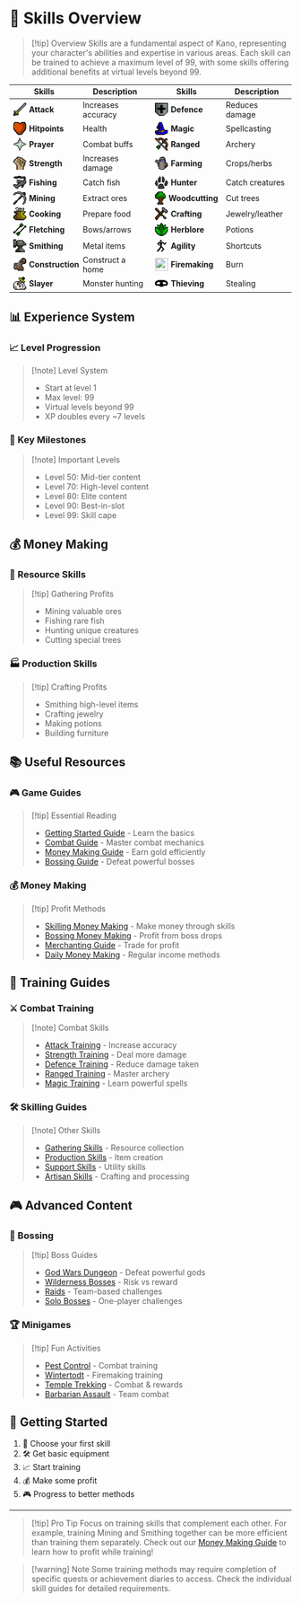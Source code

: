 # 🎯 Skills Overview

> [!tip] Overview
> Skills are a fundamental aspect of Kano, representing your character's abilities and expertise in various areas. Each skill can be trained to achieve a maximum level of 99, with some skills offering additional benefits at virtual levels beyond 99.

<div class="grid grid-cols-1 md:grid-cols-2 gap-4">
<div>

| Skills | Description | Skills | Description |
|---|---|---|---|
| <div style="display: flex; align-items: center;"><img src="../public/img/rs/skills/Attack_icon.webp" width="23" height="23" style="margin-right: 5px;" /><strong>Attack</strong></div> | Increases accuracy | <div style="display: flex; align-items: center;"><img src="../public/img/rs/skills/Defence_icon.webp" width="23" height="23" style="margin-right: 5px;" /><strong>Defence</strong></div> | Reduces damage |
| <div style="display: flex; align-items: center;"><img src="../public/img/rs/skills/Hitpoints_icon.webp" width="23" height="23" style="margin-right: 5px;" /><strong>Hitpoints</strong></div> | Health | <div style="display: flex; align-items: center;"><img src="../public/img/rs/skills/Magic_icon.webp" width="23" height="23" style="margin-right: 5px;" /><strong>Magic</strong></div> | Spellcasting |
| <div style="display: flex; align-items: center;"><img src="../public/img/rs/skills/Prayer_icon.webp" width="23" height="23" style="margin-right: 5px;" /><strong>Prayer</strong></div> | Combat buffs | <div style="display: flex; align-items: center;"><img src="../public/img/rs/skills/Ranged_icon.webp" width="23" height="23" style="margin-right: 5px;" /><strong>Ranged</strong></div> | Archery |
| <div style="display: flex; align-items: center;"><img src="../public/img/rs/skills/Strength_icon.webp" width="23" height="23" style="margin-right: 5px;" /><strong>Strength</strong></div> | Increases damage | <div style="display: flex; align-items: center;"><img src="../public/img/rs/skills/Farming_icon.webp" width="23" height="23" style="margin-right: 5px;" /><strong>Farming</strong></div> | Crops/herbs |
| <div style="display: flex; align-items: center;"><img src="../public/img/rs/skills/Fishing_icon.webp" width="23" height="23" style="margin-right: 5px;" /><strong>Fishing</strong></div> | Catch fish | <div style="display: flex; align-items: center;"><img src="../public/img/rs/skills/Hunter_icon.webp" width="23" height="23" style="margin-right: 5px;" /><strong>Hunter</strong></div> | Catch creatures |
| <div style="display: flex; align-items: center;"><img src="../public/img/rs/skills/Mining_icon.webp" width="23" height="23" style="margin-right: 5px;" /><strong>Mining</strong></div> | Extract ores | <div style="display: flex; align-items: center;"><img src="../public/img/rs/skills/Woodcutting_icon.webp" width="23" height="23" style="margin-right: 5px;" /><strong>Woodcutting</strong></div> | Cut trees |
| <div style="display: flex; align-items: center;"><img src="../public/img/rs/skills/Cooking_icon.webp" width="23" height="23" style="margin-right: 5px;" /><strong>Cooking</strong></div> | Prepare food | <div style="display: flex; align-items: center;"><img src="../public/img/rs/skills/Crafting_icon.webp" width="23" height="23" style="margin-right: 5px;" /><strong>Crafting</strong></div> | Jewelry/leather |
| <div style="display: flex; align-items: center;"><img src="../public/img/rs/skills/Fletching_icon.webp" width="23" height="23" style="margin-right: 5px;" /><strong>Fletching</strong></div> | Bows/arrows | <div style="display: flex; align-items: center;"><img src="../public/img/rs/skills/Herblore_icon.webp" width="23" height="23" style="margin-right: 5px;" /><strong>Herblore</strong></div> | Potions | <div style="display: flex; align-items: center;"><img src="../public/img/rs/skills/Runecraft_icon.webp" width="23" height="23" style="margin-right: 5px;" /><strong>Runecraft</strong></div> | Runes |
| <div style="display: flex; align-items: center;"><img src="../public/img/rs/skills/Smithing_icon.webp" width="23" height="23" style="margin-right: 5px;" /><strong>Smithing</strong></div> | Metal items | <div style="display: flex; align-items: center;"><img src="../public/img/rs/skills/Agility_icon.webp" width="23" height="23" style="margin-right: 5px;" /><strong>Agility</strong></div> | Shortcuts |
| <div style="display: flex; align-items: center;"><img src="../public/img/rs/skills/Construction_icon.webp" width="23" height="23" style="margin-right: 5px;" /><strong>Construction</strong></div> | Construct a home | <div style="display: flex; align-items: center;"><img src="../public/img/rs/skills/Firemaking_icon.webp" width="23" height="23" style="margin-right: 5px;" /><strong>Firemaking</strong></div> | Burn |
| <div style="display: flex; align-items: center;"><img src="../public/img/rs/skills/Slayer_icon.webp" width="23" height="23" style="margin-right: 5px;" /><strong>Slayer</strong></div> | Monster hunting | <div style="display: flex; align-items: center;"><img src="../public/img/rs/skills/Thieving_icon.webp" width="23" height="23" style="margin-right: 5px;" /><strong>Thieving</strong></div> | Stealing |

</div>
</div>

## 📊 Experience System

<div class="grid grid-cols-1 md:grid-cols-2 gap-4">
<div>

### 📈 Level Progression
> [!note] Level System
> - Start at level 1
> - Max level: 99
> - Virtual levels beyond 99
> - XP doubles every ~7 levels

</div>
<div>

### 🎯 Key Milestones
> [!note] Important Levels
> - Level 50: Mid-tier content
> - Level 70: High-level content
> - Level 80: Elite content
> - Level 90: Best-in-slot
> - Level 99: Skill cape

</div>
</div>

## 💰 Money Making

<div class="grid grid-cols-1 md:grid-cols-2 gap-4">
<div>

### 💎 Resource Skills
> [!tip] Gathering Profits
> - Mining valuable ores
> - Fishing rare fish
> - Hunting unique creatures
> - Cutting special trees

</div>
<div>

### 🏭 Production Skills
> [!tip] Crafting Profits
> - Smithing high-level items
> - Crafting jewelry
> - Making potions
> - Building furniture

</div>
</div>

## 📚 Useful Resources

<div class="grid grid-cols-1 md:grid-cols-2 gap-4">
<div>

### 🎮 Game Guides
> [!tip] Essential Reading
> - [Getting Started Guide](/guides/getting-started) - Learn the basics
> - [Combat Guide](/skills/combat) - Master combat mechanics
> - [Money Making Guide](/guides/money-making) - Earn gold efficiently
> - [Bossing Guide](/guides/bossing) - Defeat powerful bosses

</div>
<div>

### 💰 Money Making
> [!tip] Profit Methods
> - [Skilling Money Making](/guides/money-making/skilling) - Make money through skills
> - [Bossing Money Making](/guides/money-making/bossing) - Profit from boss drops
> - [Merchanting Guide](/guides/money-making/merchanting) - Trade for profit
> - [Daily Money Making](/guides/money-making/daily) - Regular income methods

</div>
</div>

## 🎯 Training Guides

<div class="grid grid-cols-1 md:grid-cols-2 gap-4">
<div>

### ⚔️ Combat Training
> [!note] Combat Skills
> - [Attack Training](/skills/combat/attack) - Increase accuracy
> - [Strength Training](/skills/combat/strength) - Deal more damage
> - [Defence Training](/skills/combat/defence) - Reduce damage taken
> - [Ranged Training](/skills/combat/ranged) - Master archery
> - [Magic Training](/skills/combat/magic) - Learn powerful spells

</div>
<div>

### 🛠️ Skilling Guides
> [!note] Other Skills
> - [Gathering Skills](/skills/gathering) - Resource collection
> - [Production Skills](/skills/production) - Item creation
> - [Support Skills](/skills/support) - Utility skills
> - [Artisan Skills](/skills/artisan) - Crafting and processing

</div>
</div>

## 🎮 Advanced Content

<div class="grid grid-cols-1 md:grid-cols-2 gap-4">
<div>

### 🐉 Bossing
> [!tip] Boss Guides
> - [God Wars Dungeon](/guides/bossing/gwd) - Defeat powerful gods
> - [Wilderness Bosses](/guides/bossing/wilderness) - Risk vs reward
> - [Raids](/guides/bossing/raids) - Team-based challenges
> - [Solo Bosses](/guides/bossing/solo) - One-player challenges

</div>
<div>

### 🏆 Minigames
> [!tip] Fun Activities
> - [Pest Control](/guides/minigames/pest-control) - Combat training
> - [Wintertodt](/guides/minigames/wintertodt) - Firemaking training
> - [Temple Trekking](/guides/minigames/temple-trekking) - Combat & rewards
> - [Barbarian Assault](/guides/minigames/barbarian-assault) - Team combat

</div>
</div>

## 🚀 Getting Started

1. 🎯 Choose your first skill
2. 🛠️ Get basic equipment
3. 📈 Start training
4. 💰 Make some profit
5. 🎮 Progress to better methods

---

> [!tip] Pro Tip
> Focus on training skills that complement each other. For example, training Mining and Smithing together can be more efficient than training them separately. Check out our [Money Making Guide](/guides/money-making) to learn how to profit while training!

> [!warning] Note
> Some training methods may require completion of specific quests or achievement diaries to access. Check the individual skill guides for detailed requirements.
